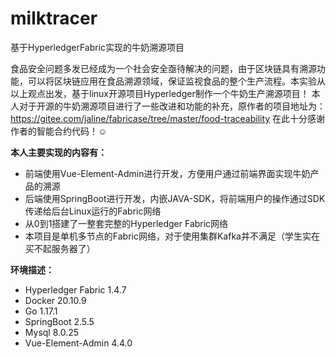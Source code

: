 # milktracer
基于HyperledgerFabric实现的牛奶溯源项目


食品安全问题多发已经成为一个社会安全亟待解决的问题，由于区块链具有溯源功能，可以将区块链应用在食品溯源领域，保证监视食品的整个生产流程。本实验从以上观点出发，基于linux开源项目Hyperledger制作一个牛奶生产溯源项目！
本人对于开源的牛奶溯源项目进行了一些改进和功能的补充，原作者的项目地址为：https://gitee.com/jaline/fabricase/tree/master/food-traceability
在此十分感谢作者的智能合约代码！☺

**本人主要实现的内容有：**
- 前端使用Vue-Element-Admin进行开发，方便用户通过前端界面实现牛奶产品的溯源
- 后端使用SpringBoot进行开发，内嵌JAVA-SDK，将前端用户的操作通过SDK传递给后台Linux运行的Fabric网络
- 从0到1搭建了一整套完整的Hyperledger Fabric网络
- 本项目是单机多节点的Fabric网络，对于使用集群Kafka并不满足（学生实在买不起服务器了）

**环境描述：**
- Hyperledger Fabric  1.4.7
- Docker  20.10.9
- Go   1.17.1
- SpringBoot 2.5.5
- Mysql   8.0.25
- Vue-Element-Admin  4.4.0
